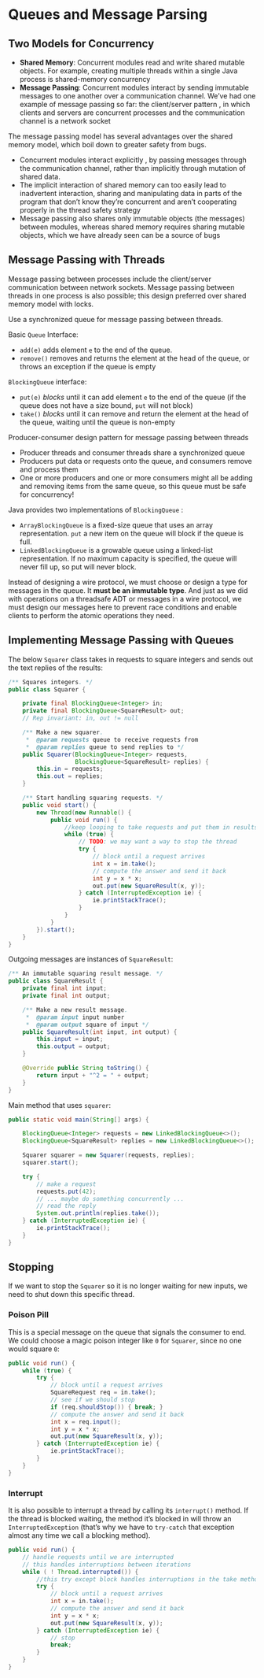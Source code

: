 # Queues and Message Parsing

## Two Models for Concurrency

- **Shared Memory**: Concurrent modules read and write shared mutable objects. For example, creating multiple threads within a single Java process is shared-memory concurrency
- **Message Passing**: Concurrent modules interact by sending immutable messages to one another over a communication channel. We’ve had one example of message passing so far: the client/server pattern , in which clients and servers are concurrent processes and the communication channel is a network socket

The message passing model has several advantages over the shared memory model, which boil down to greater safety from bugs.
- Concurrent modules interact explicitly , by passing messages through the communication channel, rather than implicitly through mutation of shared data.
- The implicit interaction of shared memory can too easily lead to inadvertent interaction, sharing and manipulating data in parts of the program that don’t know they’re concurrent and aren’t cooperating properly in the thread safety strategy
- Message passing also shares only immutable objects (the messages) between modules, whereas shared memory requires sharing mutable objects, which we have already seen can be a source of bugs

## Message Passing with Threads

Message passing between processes include the client/server communication between network sockets. Message passing between threads in one process is also possible; this design preferred over shared memory model with locks.

Use a synchronized queue for message passing between threads.

Basic `Queue` Interface:
-  `add(e)` adds element `e` to the end of the queue.
- `remove()` removes and returns the element at the head of the queue, or throws an exception if the queue is empty

`BlockingQueue` interface:
- `put(e)` *blocks* until it can add element `e` to the end of the queue (if the queue does not have a size bound, `put` will not block)
- `take()` *blocks* until it can remove and return the element at the head of the queue, waiting until the queue is non-empty

Producer-consumer design pattern for message passing between threads
- Producer threads and consumer threads share a synchronized queue
- Producers put data or requests onto the queue, and consumers remove and process them
- One or more producers and one or more consumers might all be adding and removing items from the same queue, so this queue must be safe for concurrency!

Java provides two implementations of `BlockingQueue` :

- `ArrayBlockingQueue` is a fixed-size queue that uses an array representation. `put` a new item on the queue will block if the queue is full.
- `LinkedBlockingQueue` is a growable queue using a linked-list representation. If no maximum capacity is specified, the queue will never fill up, so put will never block.

Instead of designing a wire protocol, we must choose or design a type for messages in the queue. It **must be an immutable type**. And just as we did with operations on a threadsafe ADT or messages in a wire protocol, we must design our messages here to prevent race conditions and enable clients to perform the atomic operations they need.

## Implementing Message Passing with Queues

The below `Squarer` class takes in requests to square integers and sends out the text replies of the results:

```java
/** Squares integers. */
public class Squarer {

    private final BlockingQueue<Integer> in;
    private final BlockingQueue<SquareResult> out;
    // Rep invariant: in, out != null

    /** Make a new squarer.
     *  @param requests queue to receive requests from
     *  @param replies queue to send replies to */
    public Squarer(BlockingQueue<Integer> requests,
                   BlockingQueue<SquareResult> replies) {
        this.in = requests;
        this.out = replies;
    }

    /** Start handling squaring requests. */
    public void start() {
        new Thread(new Runnable() {
            public void run() {
                //keep looping to take requests and put them in results
                while (true) {
                    // TODO: we may want a way to stop the thread
                    try {
                        // block until a request arrives
                        int x = in.take();
                        // compute the answer and send it back
                        int y = x * x;
                        out.put(new SquareResult(x, y));
                    } catch (InterruptedException ie) {
                        ie.printStackTrace();
                    }
                }
            }
        }).start();
    }
}
```

Outgoing messages are instances of `SquareResult`:
```java
/** An immutable squaring result message. */
public class SquareResult {
    private final int input;
    private final int output;

    /** Make a new result message.
     *  @param input input number
     *  @param output square of input */
    public SquareResult(int input, int output) {
        this.input = input;
        this.output = output;
    }

    @Override public String toString() {
        return input + "^2 = " + output;
    }
}
```

Main method that uses `squarer`:
```java
public static void main(String[] args) {

    BlockingQueue<Integer> requests = new LinkedBlockingQueue<>();
    BlockingQueue<SquareResult> replies = new LinkedBlockingQueue<>();

    Squarer squarer = new Squarer(requests, replies);
    squarer.start();

    try {
        // make a request
        requests.put(42);
        // ... maybe do something concurrently ...
        // read the reply
        System.out.println(replies.take());
    } catch (InterruptedException ie) {
        ie.printStackTrace();
    }
}
```

## Stopping

If we want to stop the `Squarer` so it is no longer waiting for new inputs, we need to shut down this specific thread.

### Poison Pill

This is a special message on the queue that signals the consumer to end. We could choose a magic poison integer like `0` for `Squarer`, since no one would square `0`:

```java
public void run() {
    while (true) {
        try {
            // block until a request arrives
            SquareRequest req = in.take();
            // see if we should stop
            if (req.shouldStop()) { break; }
            // compute the answer and send it back
            int x = req.input();
            int y = x * x;
            out.put(new SquareResult(x, y));
        } catch (InterruptedException ie) {
            ie.printStackTrace();
        }
    }
}
```

### Interrupt

It is also possible to interrupt a thread by calling its `interrupt()` method. If the thread is blocked waiting, the method it’s blocked in will throw an `InterruptedException` (that’s why we have to `try-catch` that exception almost any time we call a blocking method).

```java
public void run() {
    // handle requests until we are interrupted
    // this handles interruptions between iterations
    while ( ! Thread.interrupted()) {
        //this try except block handles interruptions in the take method
        try {
            // block until a request arrives
            int x = in.take();
            // compute the answer and send it back
            int y = x * x;
            out.put(new SquareResult(x, y));
        } catch (InterruptedException ie) {
            // stop
            break;
        }
    }
}
```